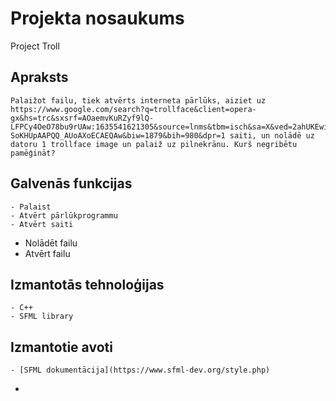 # Projekta nosaukums
Project Troll
## Apraksts
	Palaižot failu, tiek atvērts interneta pārlūks, aiziet uz https://www.google.com/search?q=trollface&client=opera-gx&hs=trc&sxsrf=AOaemvKuRZyf9lQ-LFPCy4OeO78bu9rUAw:1635541621305&source=lnms&tbm=isch&sa=X&ved=2ahUKEwiOmOmqw_DzAhXk-SoKHUpAAPQQ_AUoAXoECAEQAw&biw=1879&bih=980&dpr=1 saiti, un nolādē uz datoru 1 trollface image un palaiž uz pilnekrānu. Kurš negribētu pamēģināt?
## Galvenās funkcijas
	- Palaist
	- Atvērt pārlūkprogrammu
	- Atvērt saiti
  - Nolādēt failu
  - Atvērt failu
## Izmantotās tehnoloģijas
	- C++
	- SFML library
## Izmantotie avoti
	- [SFML dokumentācija](https://www.sfml-dev.org/style.php)
  - 

